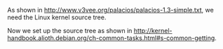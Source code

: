 As shown in http://www.v3vee.org/palacios/palacios-1.3-simple.txt, we need the Linux kernel source tree.

Now we set up the source tree as shown in http://kernel-handbook.alioth.debian.org/ch-common-tasks.html#s-common-getting.
